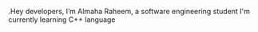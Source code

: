  .Hey developers, I’m Almaha Raheem,
 a software engineering student
 I'm currently learning C++ language
 
<!---
AlmahaR/AlmahaR is a ✨ special ✨ repository because its `README.md` (this file) appears on your GitHub profile.
You can click the Preview link to take a look at your changes.
--->
